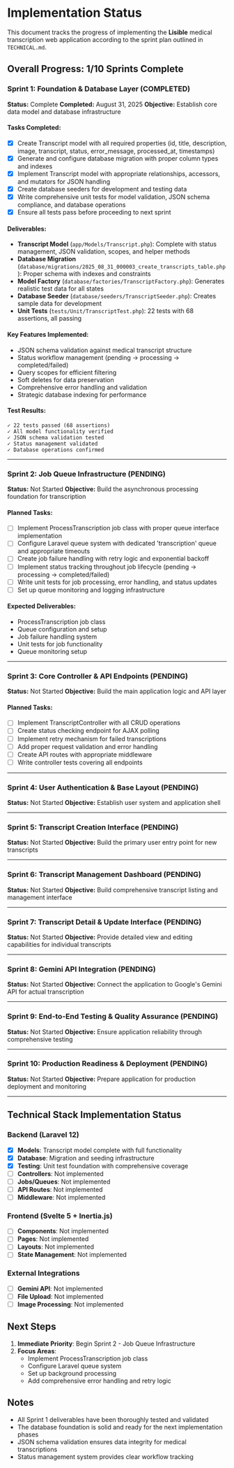 # Implementation Status

This document tracks the progress of implementing the **Lisible** medical transcription web application according to the sprint plan outlined in `TECHNICAL.md`.

## Overall Progress: 1/10 Sprints Complete

### Sprint 1: Foundation & Database Layer (COMPLETED)
**Status:** Complete
**Completed:** August 31, 2025
**Objective:** Establish core data model and database infrastructure

#### Tasks Completed:
- [x] Create Transcript model with all required properties (id, title, description, image, transcript, status, error_message, processed_at, timestamps)
- [x] Generate and configure database migration with proper column types and indexes
- [x] Implement Transcript model with appropriate relationships, accessors, and mutators for JSON handling
- [x] Create database seeders for development and testing data
- [x] Write comprehensive unit tests for model validation, JSON schema compliance, and database operations
- [x] Ensure all tests pass before proceeding to next sprint

#### Deliverables:
- **Transcript Model** (`app/Models/Transcript.php`): Complete with status management, JSON validation, scopes, and helper methods
- **Database Migration** (`database/migrations/2025_08_31_000003_create_transcripts_table.php`): Proper schema with indexes and constraints
- **Model Factory** (`database/factories/TranscriptFactory.php`): Generates realistic test data for all states
- **Database Seeder** (`database/seeders/TranscriptSeeder.php`): Creates sample data for development
- **Unit Tests** (`tests/Unit/TranscriptTest.php`): 22 tests with 68 assertions, all passing

#### Key Features Implemented:
- JSON schema validation against medical transcript structure
- Status workflow management (pending → processing → completed/failed)
- Query scopes for efficient filtering
- Soft deletes for data preservation
- Comprehensive error handling and validation
- Strategic database indexing for performance

#### Test Results:
```
✓ 22 tests passed (68 assertions)
✓ All model functionality verified
✓ JSON schema validation tested
✓ Status management validated
✓ Database operations confirmed
```

---

### Sprint 2: Job Queue Infrastructure (PENDING)
**Status:** Not Started
**Objective:** Build the asynchronous processing foundation for transcription

#### Planned Tasks:
- [ ] Implement ProcessTranscription job class with proper queue interface implementation
- [ ] Configure Laravel queue system with dedicated 'transcription' queue and appropriate timeouts
- [ ] Create job failure handling with retry logic and exponential backoff
- [ ] Implement status tracking throughout job lifecycle (pending → processing → completed/failed)
- [ ] Write unit tests for job processing, error handling, and status updates
- [ ] Set up queue monitoring and logging infrastructure

#### Expected Deliverables:
- ProcessTranscription job class
- Queue configuration and setup
- Job failure handling system
- Unit tests for job functionality
- Queue monitoring setup

---

### Sprint 3: Core Controller & API Endpoints (PENDING)
**Status:** Not Started
**Objective:** Build the main application logic and API layer

#### Planned Tasks:
- [ ] Implement TranscriptController with all CRUD operations
- [ ] Create status checking endpoint for AJAX polling
- [ ] Implement retry mechanism for failed transcriptions
- [ ] Add proper request validation and error handling
- [ ] Create API routes with appropriate middleware
- [ ] Write controller tests covering all endpoints

---

### Sprint 4: User Authentication & Base Layout (PENDING)
**Status:** Not Started
**Objective:** Establish user system and application shell

---

### Sprint 5: Transcript Creation Interface (PENDING)
**Status:** Not Started
**Objective:** Build the primary user entry point for new transcripts

---

### Sprint 6: Transcript Management Dashboard (PENDING)
**Status:** Not Started
**Objective:** Build comprehensive transcript listing and management interface

---

### Sprint 7: Transcript Detail & Update Interface (PENDING)
**Status:** Not Started
**Objective:** Provide detailed view and editing capabilities for individual transcripts

---

### Sprint 8: Gemini API Integration (PENDING)
**Status:** Not Started
**Objective:** Connect the application to Google's Gemini API for actual transcription

---

### Sprint 9: End-to-End Testing & Quality Assurance (PENDING)
**Status:** Not Started
**Objective:** Ensure application reliability through comprehensive testing

---

### Sprint 10: Production Readiness & Deployment (PENDING)
**Status:** Not Started
**Objective:** Prepare application for production deployment and monitoring

---

## Technical Stack Implementation Status

### Backend (Laravel 12)
- [x] **Models**: Transcript model complete with full functionality
- [x] **Database**: Migration and seeding infrastructure
- [x] **Testing**: Unit test foundation with comprehensive coverage
- [ ] **Controllers**: Not implemented
- [ ] **Jobs/Queues**: Not implemented
- [ ] **API Routes**: Not implemented
- [ ] **Middleware**: Not implemented

### Frontend (Svelte 5 + Inertia.js)
- [ ] **Components**: Not implemented
- [ ] **Pages**: Not implemented
- [ ] **Layouts**: Not implemented
- [ ] **State Management**: Not implemented

### External Integrations
- [ ] **Gemini API**: Not implemented
- [ ] **File Upload**: Not implemented
- [ ] **Image Processing**: Not implemented

## Next Steps

1. **Immediate Priority**: Begin Sprint 2 - Job Queue Infrastructure
2. **Focus Areas**:
   - Implement ProcessTranscription job class
   - Configure Laravel queue system
   - Set up background processing
   - Add comprehensive error handling and retry logic

## Notes

- All Sprint 1 deliverables have been thoroughly tested and validated
- The database foundation is solid and ready for the next implementation phases
- JSON schema validation ensures data integrity for medical transcriptions
- Status management system provides clear workflow tracking
